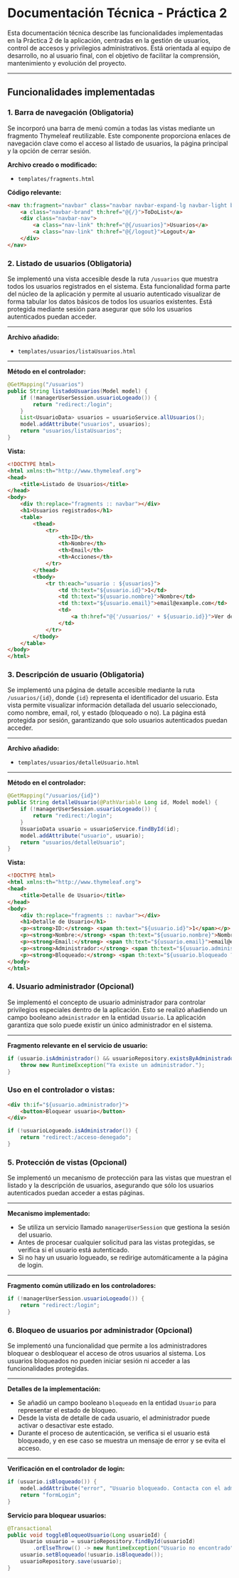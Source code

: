 # Documentación Técnica - Práctica 2

Esta documentación técnica describe las funcionalidades implementadas en la Práctica 2 de la aplicación, centradas en la gestión de usuarios, control de accesos y privilegios administrativos. Está orientada al equipo de desarrollo, no al usuario final, con el objetivo de facilitar la comprensión, mantenimiento y evolución del proyecto.

---

## Funcionalidades implementadas

### 1. Barra de navegación (Obligatoria)
Se incorporó una barra de menú común a todas las vistas mediante un fragmento Thymeleaf reutilizable. Este componente proporciona enlaces de navegación clave como el acceso al listado de usuarios, la página principal y la opción de cerrar sesión.

**Archivo creado o modificado:**
- `templates/fragments.html`

**Código relevante:**
```html
<nav th:fragment="navbar" class="navbar navbar-expand-lg navbar-light bg-light">
    <a class="navbar-brand" th:href="@{/}">ToDoList</a>
    <div class="navbar-nav">
        <a class="nav-link" th:href="@{/usuarios}">Usuarios</a>
        <a class="nav-link" th:href="@{/logout}">Logout</a>
    </div>
</nav>
```
### 2. Listado de usuarios (Obligatoria)

Se implementó una vista accesible desde la ruta `/usuarios` que muestra todos los usuarios registrados en el sistema. Esta funcionalidad forma parte del núcleo de la aplicación y permite al usuario autenticado visualizar de forma tabular los datos básicos de todos los usuarios existentes. Está protegida mediante sesión para asegurar que sólo los usuarios autenticados puedan acceder.

---

**Archivo añadido:**
- `templates/usuarios/listaUsuarios.html`

---

**Método en el controlador:**
```java
@GetMapping("/usuarios")
public String listadoUsuarios(Model model) {
    if (!managerUserSession.usuarioLogeado()) {
        return "redirect:/login";
    }
    List<UsuarioData> usuarios = usuarioService.allUsuarios();
    model.addAttribute("usuarios", usuarios);
    return "usuarios/listaUsuarios";
}
```
**Vista:**
``` html
<!DOCTYPE html>
<html xmlns:th="http://www.thymeleaf.org">
<head>
    <title>Listado de Usuarios</title>
</head>
<body>
    <div th:replace="fragments :: navbar"></div>
    <h1>Usuarios registrados</h1>
    <table>
        <thead>
            <tr>
                <th>ID</th>
                <th>Nombre</th>
                <th>Email</th>
                <th>Acciones</th>
            </tr>
        </thead>
        <tbody>
            <tr th:each="usuario : ${usuarios}">
                <td th:text="${usuario.id}">1</td>
                <td th:text="${usuario.nombre}">Nombre</td>
                <td th:text="${usuario.email}">email@example.com</td>
                <td>
                    <a th:href="@{'/usuarios/' + ${usuario.id}}">Ver detalle</a>
                </td>
            </tr>
        </tbody>
    </table>
</body>
</html>
```
### 3. Descripción de usuario (Obligatoria)

Se implementó una página de detalle accesible mediante la ruta `/usuarios/{id}`, donde `{id}` representa el identificador del usuario. Esta vista permite visualizar información detallada del usuario seleccionado, como nombre, email, rol, y estado (bloqueado o no). La página está protegida por sesión, garantizando que solo usuarios autenticados puedan acceder.

---

**Archivo añadido:**
- `templates/usuarios/detalleUsuario.html`

---

**Método en el controlador:**
```java
@GetMapping("/usuarios/{id}")
public String detalleUsuario(@PathVariable Long id, Model model) {
    if (!managerUserSession.usuarioLogeado()) {
        return "redirect:/login";
    }
    UsuarioData usuario = usuarioService.findById(id);
    model.addAttribute("usuario", usuario);
    return "usuarios/detalleUsuario";
}
```
**Vista:**
``` html
<!DOCTYPE html>
<html xmlns:th="http://www.thymeleaf.org">
<head>
    <title>Detalle de Usuario</title>
</head>
<body>
    <div th:replace="fragments :: navbar"></div>
    <h1>Detalle de Usuario</h1>
    <p><strong>ID:</strong> <span th:text="${usuario.id}">1</span></p>
    <p><strong>Nombre:</strong> <span th:text="${usuario.nombre}">Nombre</span></p>
    <p><strong>Email:</strong> <span th:text="${usuario.email}">email@example.com</span></p>
    <p><strong>Administrador:</strong> <span th:text="${usuario.administrador ? 'Sí' : 'No'}"></span></p>
    <p><strong>Bloqueado:</strong> <span th:text="${usuario.bloqueado ? 'Sí' : 'No'}"></span></p>
</body>
</html>
```
### 4. Usuario administrador (Opcional)

Se implementó el concepto de usuario administrador para controlar privilegios especiales dentro de la aplicación. Esto se realizó añadiendo un campo booleano `administrador` en la entidad `Usuario`. La aplicación garantiza que solo puede existir un único administrador en el sistema.

---

**Fragmento relevante en el servicio de usuario:**

```java
if (usuario.isAdministrador() && usuarioRepository.existsByAdministradorTrue()) {
    throw new RuntimeException("Ya existe un administrador.");
}
```
### Uso en el controlador o vistas: ###

``` html
<div th:if="${usuario.administrador}">
    <button>Bloquear usuario</button>
</div>
````
``` java
if (!usuarioLogueado.isAdministrador()) {
    return "redirect:/acceso-denegado";
}
```
### 5. Protección de vistas (Opcional)

Se implementó un mecanismo de protección para las vistas que muestran el listado y la descripción de usuarios, asegurando que sólo los usuarios autenticados puedan acceder a estas páginas.

---

**Mecanismo implementado:**

- Se utiliza un servicio llamado `managerUserSession` que gestiona la sesión del usuario.
- Antes de procesar cualquier solicitud para las vistas protegidas, se verifica si el usuario está autenticado.
- Si no hay un usuario logueado, se redirige automáticamente a la página de login.

---

**Fragmento común utilizado en los controladores:**

```java
if (!managerUserSession.usuarioLogeado()) {
    return "redirect:/login";
}
```
### 6. Bloqueo de usuarios por administrador (Opcional)

Se implementó una funcionalidad que permite a los administradores bloquear o desbloquear el acceso de otros usuarios al sistema. Los usuarios bloqueados no pueden iniciar sesión ni acceder a las funcionalidades protegidas.

---

**Detalles de la implementación:**

- Se añadió un campo booleano `bloqueado` en la entidad `Usuario` para representar el estado de bloqueo.
- Desde la vista de detalle de cada usuario, el administrador puede activar o desactivar este estado.
- Durante el proceso de autenticación, se verifica si el usuario está bloqueado, y en ese caso se muestra un mensaje de error y se evita el acceso.

---

**Verificación en el controlador de login:**

```java
if (usuario.isBloqueado()) {
    model.addAttribute("error", "Usuario bloqueado. Contacta con el administrador.");
    return "formLogin";
}
```
**Servicio para bloquear usuarios:**
``` java
@Transactional
public void toggleBloqueoUsuario(Long usuarioId) {
    Usuario usuario = usuarioRepository.findById(usuarioId)
        .orElseThrow(() -> new RuntimeException("Usuario no encontrado"));
    usuario.setBloqueado(!usuario.isBloqueado());
    usuarioRepository.save(usuario);
}
```


